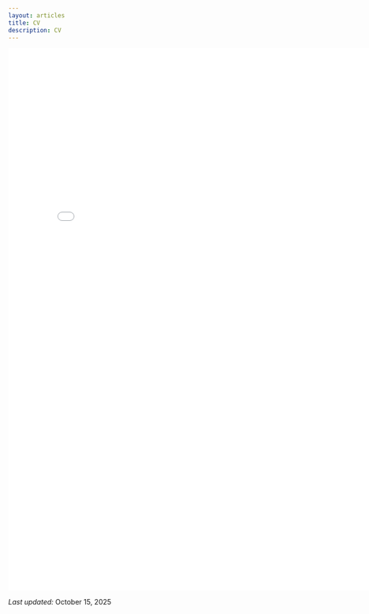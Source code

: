 ```yaml
---
layout: articles
title: CV
description: CV
---
```


<p></p>
<embed src="/files/CV_202505.pdf" width="800" height="1100"></embed>
<p><i>Last updated:</i> October 15, 2025</p>



